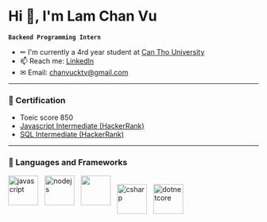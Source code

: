 # Hi 👋, I'm Lam Chan Vu

**`Backend Programming Intern`**

- ✏ I'm currently a 4rd year student at [Can Tho University](https://www.facebook.com/CTUDHCT)
- 📫 Reach me: [LinkedIn](https://www.linkedin.com/in/l%C3%A2m-ch%E1%BA%A5n-v%C5%A9-b4389321b/)
- ✉ Email: chanvucktv@gmail.com

---

### 📑 Certification

- Toeic score 850
- [Javascript Intermediate (HackerRank)](https://www.hackerrank.com/certificates/9c9d516d933b)
- [SQL Intermediate (HackerRank)](https://www.hackerrank.com/certificates/cc3669547428)


---

### 🧰 Languages and Frameworks

<img/>
<img align="left" width="60px" style="padding-right:10px;" alt="javascript" src="https://cdn.jsdelivr.net/gh/devicons/devicon/icons/javascript/javascript-plain.svg" />

<img align="left" width="60px" style="padding-right:10px;" alt="nodejs" src="https://cdn.jsdelivr.net/gh/devicons/devicon/icons/nodejs/nodejs-original-wordmark.svg" />

<img align="left" width="60px" style="padding-right:10px;"  src="https://cdn.jsdelivr.net/gh/devicons/devicon/icons/express/express-original.svg" />

</br>
</br>

<img/>
<img align="left" width="60px" style="padding-right:10px;"  alt="csharp" src="https://cdn.jsdelivr.net/gh/devicons/devicon/icons/csharp/csharp-original.svg" />

<img align="left" width="60px" style="padding-right:10px;" alt="dotnetcore" src="https://cdn.jsdelivr.net/gh/devicons/devicon/icons/dotnetcore/dotnetcore-original.svg" />

<!-- </br>
</br>
</br>
</br>

<img align="left" width="60px" style="padding-right:10px;"  alt="php" src="https://cdn.jsdelivr.net/gh/devicons/devicon/icons/php/php-original.svg" />

<img align="left" width="60px" style="padding-right:10px;" alt="laravel" src="https://cdn.jsdelivr.net/gh/devicons/devicon/icons/laravel/laravel-plain-wordmark.svg" /> -->
